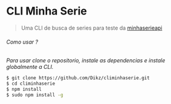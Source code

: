 # CLI Minha Serie

> Uma CLI de busca de series para teste da [minhaserieapi](https://github.com/devupacademy/minhaserieapi)

###### Como usar ?

_Para usar clone o repositorio, instale as dependencias e instale globalmente a CLI._

```sh
$ git clone https://github.com/Dikz/climinhaserie.git
$ cd climinhaserie
$ npm install
$ sudo npm install -g
```
